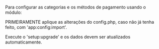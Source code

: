 Para configurar as categorias e os métodos de pagamento usando o módulo:

PRIMEIRAMENTE aplique as alterações do config.php, caso não já tenha feito, com 'app:config:import'.

Execute o 'setup:upgrade' e os dados devem ser atualizados automaticamente.
